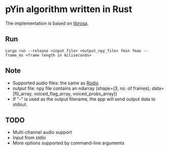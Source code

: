 # pYin algorithm written in Rust

The implementation is based on [librosa](https://librosa.org/doc/0.8.1/_modules/librosa/core/pitch.html#pyin).

## Run

```
cargo run --release <input_file> <output_npy_file> fmin fmax --frame_ms <frame length in miliseconds>
```

## Note

- Supported audio files: the same as [Rodio](https://github.com/RustAudio/rodio)
- output file: npy file contains an ndarray (shape=(3, no. of frames), data=[f0_array, voiced_flag_array, voiced_probs_array])
- If "-" is used as the output filename, the app will send output data to stdout.

## TODO

- Multi-channel audio support
- Input from stdio
- More options supported by command-line arguments
